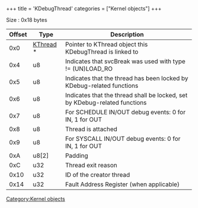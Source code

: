 +++
title = 'KDebugThread'
categories = ["Kernel objects"]
+++

Size : 0x18 bytes

| Offset | Type                             | Description                                                                |
|--------|----------------------------------|----------------------------------------------------------------------------|
| 0x0    | [KThread](KThread "wikilink") \* | Pointer to KThread object this KDebugThread is linked to                   |
| 0x4    | u8                               | Indicates that svcBreak was used with type != (UN)LOAD_RO                  |
| 0x5    | u8                               | Indicates that the thread has been locked by KDebug-related functions      |
| 0x6    | u8                               | Indicates that the thread shall be locked, set by KDebug-related functions |
| 0x7    | u8                               | For SCHEDULE IN/OUT debug events: 0 for IN, 1 for OUT                      |
| 0x8    | u8                               | Thread is attached                                                         |
| 0x9    | u8                               | For SYSCALL IN/OUT debug events: 0 for IN, 1 for OUT                       |
| 0xA    | u8\[2\]                          | Padding                                                                    |
| 0xC    | u32                              | Thread exit reason                                                         |
| 0x10   | u32                              | ID of the creator thread                                                   |
| 0x14   | u32                              | Fault Address Register (when applicable)                                   |

[Category:Kernel objects](Category:Kernel_objects "wikilink")